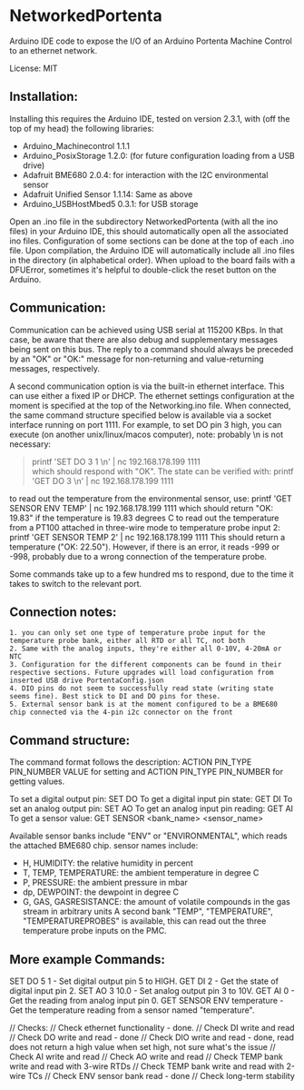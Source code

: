 # NetworkedPortenta
Arduino IDE code to expose the I/O of an Arduino Portenta Machine Control to an ethernet network.

License: MIT

## Installation:

Installing this requires the Arduino IDE, tested on version 2.3.1, with (off the top of my head) the following libraries:
  - Arduino_Machinecontrol 1.1.1
  - Arduino_PosixStorage 1.2.0: (for future configuration loading from a USB drive)
  - Adafruit BME680 2.0.4: for interaction with the I2C environmental sensor
  - Adafruit Unified Sensor 1.1.14: Same as above
  - Arduino_USBHostMbed5 0.3.1: for USB storage

Open an .ino file in the subdirectory NetworkedPortenta (with all the ino files) in your Arduino IDE, this should automatically open all the associated ino files. 
Configuration of some sections can be done at the top of each .ino file. Upon compilation, 
the Arduino IDE will automatically include all .ino files in the directory (in alphabetical order). 
When upload to the board fails with a DFUError, sometimes it's helpful to double-click the reset button on the Arduino. 

## Communication: 

Communication can be achieved using USB serial at 115200 KBps. In that case, be aware that there are also debug and 
supplementary messages being sent on this bus. The reply to a command should always be preceded by an "OK" or "OK:" message for 
non-returning and value-returning messages, respectively. 

A second communication option is via the built-in ethernet interface. This can use either a fixed IP or DHCP. 
The ethernet settings configuration at the moment is specified at the top of the Networking.ino file. When connected, 
the same command structure specified below is available via a socket interface running on port 1111. 
For example, to set DO pin 3 high, you can execute (on another unix/linux/macos computer), note: probably \n is not necessary: 
> printf 'SET DO 3 1 \n' | nc 192.168.178.199 1111  
which should respond with "OK". The state can be verified with: 
> printf 'GET DO 3 \n' | nc 192.168.178.199 1111

to read out the temperature from the environmental sensor, use: 
printf 'GET SENSOR ENV TEMP' | nc 192.168.178.199 1111
which should return "OK: 19.83" if the temperature is 19.83 degrees C
to read out the temperature from a PT100 attached in three-wire mode to temperature probe input 2: 
printf 'GET SENSOR TEMP 2' | nc 192.168.178.199 1111
This should return a temperature ("OK: 22.50"). However, if there is an error, it reads -999 or -998, probably due to a wrong connection of the temperature probe. 

Some commands take up to a few hundred ms to respond, due to the time it takes to switch to the relevant port. 

## Connection notes: 
    1. you can only set one type of temperature probe input for the temperature probe bank, either all RTD or all TC, not both
    2. Same with the analog inputs, they're either all 0-10V, 4-20mA or NTC
    3. Configuration for the different components can be found in their respective sections. Future upgrades will load configuration from inserted USB drive PortentaConfig.json
    4. DIO pins do not seem to successfully read state (writing state seems fine). Best stick to DI and DO pins for these.
    5. External sensor bank is at the moment configured to be a BME680 chip connected via the 4-pin i2c connector on the front

## Command structure: 
The command format follows the description: ACTION PIN_TYPE PIN_NUMBER VALUE for setting and ACTION PIN_TYPE PIN_NUMBER for getting values.

To set a digital output pin: SET DO <pin> <value>
To get a digital input pin state: GET DI <pin>
To set an analog output pin: SET AO <pin> <value>
To get an analog input pin reading: GET AI <pin>
To get a sensor value: GET SENSOR <bank_name> <sensor_name>

Available sensor banks include "ENV" or "ENVIRONMENTAL", which reads the attached BME680 chip. sensor names include:
  - H, HUMIDITY: the relative humidity in percent
  - T, TEMP, TEMPERATURE: the ambient temperature in degree C
  - P, PRESSURE: the ambient pressure in mbar
  - dp, DEWPOINT: the dewpoint in degree C
  - G, GAS, GASRESISTANCE: the amount of volatile compounds in the gas stream in arbitrary units
A second bank "TEMP", "TEMPERATURE", "TEMPERATUREPROBES" is available, this can read out the three temperature probe inputs on the PMC. 

## More example Commands:

SET DO 5 1 - Set digital output pin 5 to HIGH.
GET DI 2 - Get the state of digital input pin 2.
SET AO 3 10.0 - Set analog output pin 3 to 10V.
GET AI 0 - Get the reading from analog input pin 0.
GET SENSOR ENV temperature - Get the temperature reading from a sensor named "temperature".

// Checks:
// Check ethernet functionality - done. 
// Check DI write and read
// Check DO write and read - done
// Check DIO write and read - done, read does not return a high value when set high, not sure what's the issue
// Check AI write and read
// Check AO write and read 
// Check TEMP bank write and read with 3-wire RTDs
// Check TEMP bank write and read with 2-wire TCs
// Check ENV sensor bank read - done
// Check long-term stability